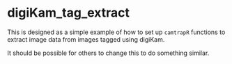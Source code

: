 # digiKam_tag_extract

This is designed as a simple example of how to set up `camtrapR` functions to extract image data from images tagged using digiKam.

It should be possible for others to change this to do something similar.
